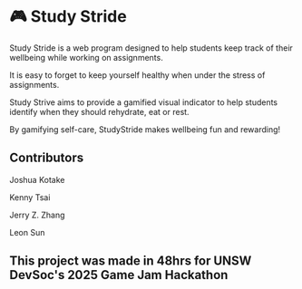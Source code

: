 # 🎮 Study Stride

Study Stride is a web program designed to help students keep track of their wellbeing while working on assignments. 

It is easy to forget to keep yourself healthy when under the stress of assignments. 

Study Strive aims to provide a gamified visual indicator to help students identify when they should rehydrate, eat or rest.

By gamifying self-care, StudyStride makes wellbeing fun and rewarding!

Contributors
- 
Joshua Kotake

Kenny Tsai

Jerry Z. Zhang

Leon Sun

**This project was made in 48hrs for UNSW DevSoc's 2025 Game Jam Hackathon**
-
